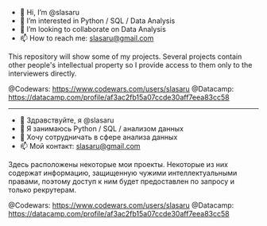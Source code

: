 - 👋 Hi, I’m @slasaru
- 👀 I’m interested in Python / SQL / Data Analysis
- 💞️ I’m looking to collaborate on Data Analysis
- 📫 How to reach me: slasaru@gmail.com

This repository will show some of my projects.
Several projects contain other people's intellectual property so I provide access to them only to the interviewers directly.

@Codewars: https://www.codewars.com/users/slasaru
@Datacamp: https://datacamp.com/profile/af3ac2fb15a07ccde30aff7eea83cc58

------------------

- 👋 Здравствуйте, я @slasaru
- 👀 Я занимаюсь Python / SQL / анализом данных
- 💞️ Хочу сотрудничать в сфере анализа данных
- 📫 Мой контакт: slasaru@gmail.com

Здесь расположены некоторые мои проекты.
Некоторые из них содержат информацию, защищенную чужими интеллектуальными правами, поэтому доступ к ним будет предоставлен по запросу и только рекрутерам.

@Codewars: https://www.codewars.com/users/slasaru
@Datacamp: https://datacamp.com/profile/af3ac2fb15a07ccde30aff7eea83cc58
